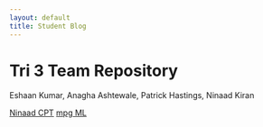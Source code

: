 ```yaml
---
layout: default
title: Student Blog
---
```


# Tri 3 Team Repository
Eshaan Kumar, Anagha Ashtewale, Patrick Hastings, Ninaad Kiran

<a href="{{site.baseurl}}/games" class="button-link">Ninaad CPT</a>
<a href="{{site.baseurl}}/mpg" class="button-link">mpg ML</a>